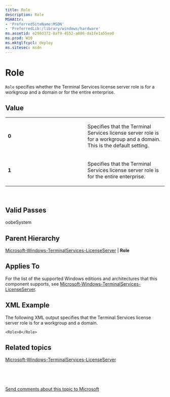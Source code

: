 ```yaml
---
title: Role
description: Role
MSHAttr:
- 'PreferredSiteName:MSDN'
- 'PreferredLib:/library/windows/hardware'
ms.assetid: e298d372-8af9-4552-a886-da1fe1a55ea0
ms.prod: W10
ms.mktglfcycl: deploy
ms.sitesec: msdn
---
```


# Role


`Role` specifies whether the Terminal Services license server role is for a workgroup and a domain or for the entire enterprise.

## Value


<table>
<colgroup>
<col width="50%" />
<col width="50%" />
</colgroup>
<tbody>
<tr class="odd">
<td><p><strong>0</strong></p></td>
<td><p>Specifies that the Terminal Services license server role is for a workgroup and a domain. This is the default setting.</p></td>
</tr>
<tr class="even">
<td><p><strong>1</strong></p></td>
<td><p>Specifies that the Terminal Services license server role is for the entire enterprise.</p></td>
</tr>
</tbody>
</table>

 

## Valid Passes


oobeSystem

## Parent Hierarchy


[Microsoft-Windows-TerminalServices-LicenseServer](microsoft-windows-terminalservices-licenseserver-win7-microsoft-windows-terminalservices-licenseserver.md) | **Role**

## Applies To


For the list of the supported Windows editions and architectures that this component supports, see [Microsoft-Windows-TerminalServices-LicenseServer](microsoft-windows-terminalservices-licenseserver-win7-microsoft-windows-terminalservices-licenseserver.md).

## XML Example


The following XML output specifies that the Terminal Services license server role is for a workgroup and a domain.

``` syntax
<Role>0</Role>
```

## Related topics


[Microsoft-Windows-TerminalServices-LicenseServer](microsoft-windows-terminalservices-licenseserver-win7-microsoft-windows-terminalservices-licenseserver.md)

 

 

[Send comments about this topic to Microsoft](mailto:wsddocfb@microsoft.com?subject=Documentation%20feedback%20%5Bp_unattend\p_unattend%5D:%20Role%20%20RELEASE:%20%2810/3/2016%29&body=%0A%0APRIVACY%20STATEMENT%0A%0AWe%20use%20your%20feedback%20to%20improve%20the%20documentation.%20We%20don't%20use%20your%20email%20address%20for%20any%20other%20purpose,%20and%20we'll%20remove%20your%20email%20address%20from%20our%20system%20after%20the%20issue%20that%20you're%20reporting%20is%20fixed.%20While%20we're%20working%20to%20fix%20this%20issue,%20we%20might%20send%20you%20an%20email%20message%20to%20ask%20for%20more%20info.%20Later,%20we%20might%20also%20send%20you%20an%20email%20message%20to%20let%20you%20know%20that%20we've%20addressed%20your%20feedback.%0A%0AFor%20more%20info%20about%20Microsoft's%20privacy%20policy,%20see%20http://privacy.microsoft.com/default.aspx. "Send comments about this topic to Microsoft")





